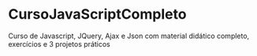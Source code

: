 # CursoJavaScriptCompleto
Curso de Javascript, JQuery, Ajax e Json com material didático completo, exercícios e 3 projetos práticos
